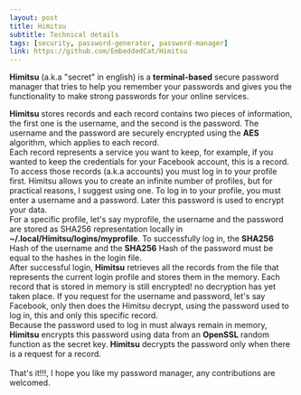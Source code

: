 ```yaml
---
layout: post
title: Himitsu
subtitle: Technical details
tags: [security, password-generator, password-manager]
link: https://github.com/EmbeddedCat/Himitsu
---
```


**Himitsu** (a.k.a "secret" in english) is a **terminal-based** secure password manager that tries to help you remember your passwords and gives you the functionality to make strong passwords for your online services.<br>

**Himitsu** stores records and each record contains two pieces of information, the first one is the username, and the second is the password. The username and the password are securely encrypted using the **AES** algorithm, which applies to each record.<br>
Each record represents a service you want to keep, for example, if you wanted to keep the credentials for your Facebook account, this is a record.<br>
To access those records (a.k.a accounts) you must log in to your profile first. Himitsu allows you to create an infinite number of profiles, but for practical reasons, I suggest using one. To log in to your profile, you must enter a username and a password. Later this password is used to encrypt your data.<br>
For a specific profile, let's say myprofile, the username and the password are stored as SHA256 representation locally in **~/.local/Himitsu/logins/myprofile**. To successfully log in, the **SHA256** Hash of the username and the **SHA256** Hash of the password must be equal to the hashes in the login file.<br>
After successful login, **Himitsu** retrieves all the records from the file that represents the current login profile and stores them in the memory. Each record that is stored in memory is still encrypted! no decryption has yet taken place. If you request for the username and password, let's say Facebook, only then does the Himitsu decrypt, using the password used to log in, this and only this specific record.<br>
Because the password used to log in must always remain in memory, **Himitsu** encrypts this password using data from an **OpenSSL** random function as the secret key. **Himitsu** decrypts the password only when there is a request for a record.<br><br>
That's it!!!, I hope you like my password manager, any contributions are welcomed.

